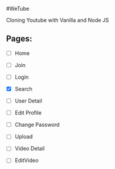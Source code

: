 #WeTube

Cloning Youtube with Vanilla and Node JS

## Pages:
-[ ] Home
-[ ] Join
-[ ] Login
-[x] Search
-[ ] User Detail
-[ ] Edit Profile
-[ ] Change Password
-[ ] Upload
-[ ] Video Detail
-[ ] EditVideo

